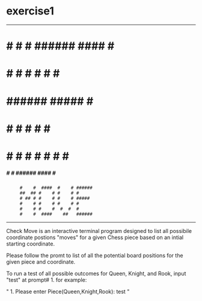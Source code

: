 # exercise1
********************************************************************

 #####
 #     # #    # ######  ####  #    #
 #       #    # #      #    # #   #
 #       ###### #####  #      ####
 #       #    # #      #      #  #
 #     # #    # #      #    # #   #
  #####  #    # ######  ####  #    #


         #    #  ####  #    # ######
         ##  ## #    # #    # #
         # ## # #    # #    # #####
         #    # #    # #    # #
         #    # #    #  #  #  #
         #    #  ####    ##   ######

*****************************************************************************

Check Move is an interactive terminal program designed to list all possibile
coordinate postions "moves" for a given Chess piece based on an intial
starting coordinate.


Please follow the promt to list of all the potential board positions for
the given piece and coordinate.


To run a test of all possible outcomes for Queen, Knight, and Rook, input
"test" at  prompt# 1. for example:

"    1. Please enter Piece(Queen,Knight,Rook): test    "

